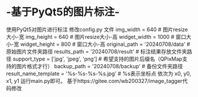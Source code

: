 # -基于PyQt5的图片标注-
使用PyQt5对图片进行标注
修改config.py 文件
img_width = 640  # 图片resize大小-宽
img_height = 640  # 图片resize大小-高
widget_width = 1000  # 窗口大小-宽
widget_height = 800  # 窗口大小-高
original_path = '20240708/data'  # 原始图片文件夹路径
results_path = '20240708/result'  # 标注结果存放文件夹路径
support_type = ['jpg', 'jpeg', 'png']  # 希望支持的图片后缀名（QPixMap支持的图片格式才行）
backup_path = '20240708/backup'  # 备份文件夹路径
result_name_template = '%s-%s-%s-%s.jpg'  # %s表示坐标点 依次为 x0, y0, x1, y1
运行main.py即可。
基于https://gitee.com/wb200327/image_tagger代码修改
